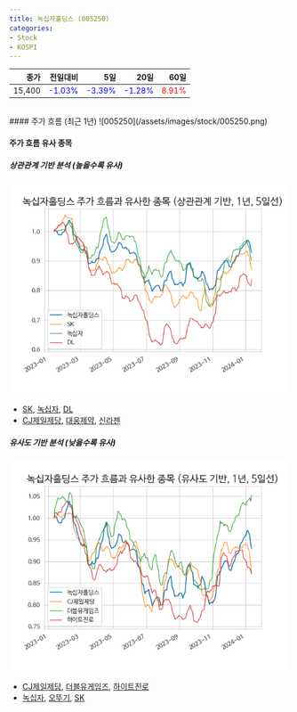 ```yaml
---
title: 녹십자홀딩스 (005250)
categories:
- Stock
- KOSPI
---
```


|종가|전일대비|5일|20일|60일|
|---:|-------:|--:|---:|---:|
|15,400|<span style="color: blue">-1.03%</span>|<span style="color: blue">-3.39%</span>|<span style="color: blue">-1.28%</span>|<span style="color: red">8.91%</span>|

<!-- more -->
<br>
#### 주가 흐름 (최근 1년)
![005250](/assets/images/stock/005250.png)

#### 주가 흐름 유사 종목

##### 상관관계 기반 분석 (높을수록 유사)
![005250](/assets/images/stock/005250_corr.png)
- [SK](/034730/), [녹십자](/006280/), [DL](/000210/)
- [CJ제일제당](/097950/), [대웅제약](/069620/), [신라젠](/215600/)

##### 유사도 기반 분석 (낮을수록 유사)	
![005250](/assets/images/stock/005250_sim.png)
- [CJ제일제당](/097950/), [더블유게임즈](/192080/), [하이트진로](/000080/)
- [녹십자](/006280/), [오뚜기](/007310/), [SK](/034730/)